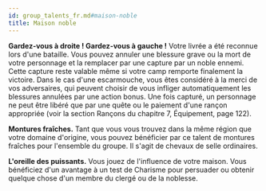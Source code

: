 ```yaml
---
id: group_talents_fr.md#maison-noble
title: Maison noble
---
```


**Gardez-vous à droite ! Gardez-vous à gauche !** Votre livrée a été reconnue lors d'une bataille. Vous pouvez annuler une blessure grave ou la mort de votre personnage et la remplacer par une capture par un noble ennemi. Cette capture reste valable même si votre camp remporte finalement la victoire. Dans le cas d'une escarmouche, vous êtes considéré à la merci de vos adversaires, qui peuvent choisir de vous infliger automatiquement les blessures annulées par une action bonus. Une fois capturé, un personnage ne peut être libéré que par une quête ou le paiement d'une rançon appropriée (voir la section Rançons du chapitre 7, Équipement, page 122).

**Montures fraîches.** Tant que vous vous trouvez dans la même région que votre domaine d'origine, vous pouvez bénéficier par ce talent de montures fraîches pour l'ensemble du groupe. Il s'agit de chevaux de selle ordinaires.

**L'oreille des puissants.** Vous jouez de l'influence de votre maison. Vous bénéficiez d'un avantage à un test de Charisme pour persuader ou obtenir quelque chose d'un membre du clergé ou de la noblesse.

